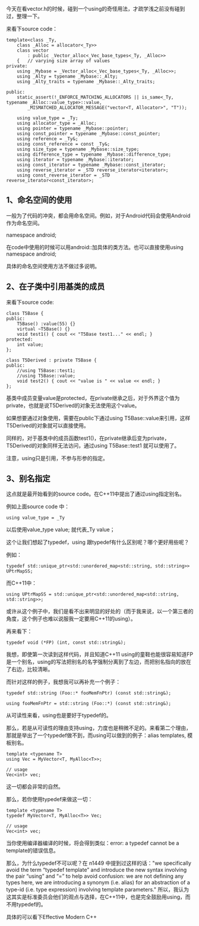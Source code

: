 今天在看vector.h的时候，碰到一个using的奇怪用法，才疏学浅之前没有碰到过，整理一下。

来看下source code：

```
template<class _Ty,
	class _Alloc = allocator<_Ty>>
	class vector
		: public _Vector_alloc<_Vec_base_types<_Ty, _Alloc>>
	{	// varying size array of values
private:
	using _Mybase = _Vector_alloc<_Vec_base_types<_Ty, _Alloc>>;
	using _Alty = typename _Mybase::_Alty;
	using _Alty_traits = typename _Mybase::_Alty_traits;
 
public:
	static_assert(!_ENFORCE_MATCHING_ALLOCATORS || is_same<_Ty, typename _Alloc::value_type>::value,
		_MISMATCHED_ALLOCATOR_MESSAGE("vector<T, Allocator>", "T"));
 
	using value_type = _Ty;
	using allocator_type = _Alloc;
	using pointer = typename _Mybase::pointer;
	using const_pointer = typename _Mybase::const_pointer;
	using reference = _Ty&;
	using const_reference = const _Ty&;
	using size_type = typename _Mybase::size_type;
	using difference_type = typename _Mybase::difference_type;
	using iterator = typename _Mybase::iterator;
	using const_iterator = typename _Mybase::const_iterator;
	using reverse_iterator = _STD reverse_iterator<iterator>;
	using const_reverse_iterator = _STD reverse_iterator<const_iterator>;
```

## 1、命名空间的使用

一般为了代码的冲突，都会用命名空间。例如，对于Android代码会使用Android作为命名空间。

namespace android;

 

在code中使用的时候可以用android::加具体的类方法。也可以直接使用using namespace android;

具体的命名空间使用方法不做过多说明。

 

##  2、在子类中引用基类的成员

来看下source code:

```
class T5Base {
public:
    T5Base() :value(55) {}
    virtual ~T5Base() {}
    void test1() { cout << "T5Base test1..." << endl; }
protected:
    int value;
};
 
class T5Derived : private T5Base {
public:
    //using T5Base::test1;
    //using T5Base::value;
    void test2() { cout << "value is " << value << endl; }
};
```

基类中成员变量value是protected，在private继承之后，对于外界这个值为private，也就是说T5Derived的对象无法使用这个value。

 

如果想要通过对象使用，需要在public下通过using T5Base::value来引用，这样T5Derived的对象就可以直接使用。

同样的，对于基类中的成员函数test1()，在private继承后变为private，T5Derived的对象同样无法访问，通过using T5Base::test1 就可以使用了。

 

注意，using只是引用，不参与形参的指定。





## 3、别名指定

这点就是最开始看到的source code。在C++11中提出了通过using指定别名。

例如上面source code 中：

```
using value_type = _Ty
```

以后使用value_type value; 就代表_Ty value；

 

这个让我们想起了typedef，using 跟typedef有什么区别呢？哪个更好用些呢？

例如：

```
typedef std::unique_ptr<std::unordered_map<std::string, std::string>> UPtrMapSS;
```

而C++11中：

```
using UPtrMapSS = std::unique_ptr<std::unordered_map<std::string, std::string>>;
```

或许从这个例子中，我们是看不出来明显的好处的（而于我来说，以一个第三者的角度，这个例子也难以说服我一定要用C++11的using）。

再来看下：

```
typedef void (*FP) (int, const std::string&);
```

我想，即使第一次读到这样代码，并且知道C++11 using的童鞋也能很容易知道FP是一个别名，using的写法把别名的名字强制分离到了左边，而把别名指向的放在了右边，比较清晰。


而针对这样的例子，我想我可以再补充一个例子：

```
typedef std::string (Foo::* fooMemFnPtr) (const std::string&);
 
using fooMemFnPtr = std::string (Foo::*) (const std::string&);
```

从可读性来看，using也是要好于typedef的。

那么，若是从可读性的理由支持using，力度也是稍微不足的。来看第二个理由，那就是举出了一个typedef做不到，而using可以做到的例子：alias templates, 模板别名。

```
template <typename T>
using Vec = MyVector<T, MyAlloc<T>>;
 
// usage
Vec<int> vec;
```

这一切都会非常的自然。


那么，若你使用typedef来做这一切：

```
template <typename T>
typedef MyVector<T, MyAlloc<T>> Vec;
 
// usage
Vec<int> vec;
```

当你使用编译器编译的时候，将会得到类似：error: a typedef cannot be a template的错误信息。


那么，为什么typedef不可以呢？在 n1449 中提到过这样的话："we specifically avoid the term “typedef template” and introduce the new syntax involving the pair “using” and “=” to help avoid confusion: we are not defining any types here, we are introducing a synonym (i.e. alias) for an abstraction of a type-id (i.e. type expression) involving template parameters." 所以，我认为这其实是标准委员会他们的观点与选择，在C++11中，也是完全鼓励用using，而不用typedef的。

 

具体的可以看下Effective Modern C++

